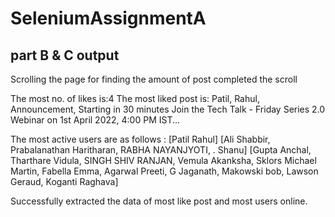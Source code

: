 # SeleniumAssignmentA

## part B & C output
Scrolling the page for finding the amount of post
completed the scroll

The most no. of likes is:4
The most liked post is: 
Patil, Rahul, Announcement, Starting in 30 minutes Join the Tech Talk - Friday Series 2.0 Webinar on 1st April 2022, 4:00 PM IST...

The most active users are as follows : 
[Patil Rahul]
[Ali Shabbir, Prabalanathan Haritharan, RABHA NAYANJYOTI, . Shanu]
[Gupta Anchal, Tharthare Vidula, SINGH SHIV RANJAN, Vemula Akanksha, Sklors Michael Martin, Fabella Emma, Agarwal Preeti, G Jaganath, Makowski bob, Lawson Geraud, Koganti Raghava]

Successfully extracted the data of most like post and most users online.
